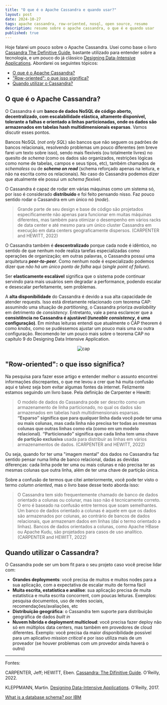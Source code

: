 ```yaml
---
title: "O que é o Apache Cassandra e quando usar?"
layout: post
date: 2024-10-27
tags: apache cassandra, row-oriented, nosql, open source, resumo
description: resumo sobre o apache cassandra, o que é e quando usar
published: true
---
```


Hoje falarei um pouco sobre o Apache Cassandra. Usei como base o livro [Cassandra
The Definitive Guide](https://learning.oreilly.com/library/view/cassandra-the-definitive/9781098115159/),
bastante utilizado para entender sobre a tecnologia, e um pouco do já clássico
[Designing Data-Intensive Applications](https://learning.oreilly.com/library/view/designing-data-intensive-applications/9781491903063/). Abordarei os seguintes tópicos:

- [O que é o Apache Cassandra?](#1)
- ["Row-oriented": o que isso significa?](#2)
- [Quando utilizar o Cassandra?](#3)

## <a name="1"></a>O que é o Apache Cassandra?

O Cassandra é um **banco de dados NoSQL de código aberto, decentralizado, com
escalabilidade elástica, altamente disponível, tolerante a falhas e orientado
a linhas particionadas, onde os dados são armazenados em tabelas hash multidimensionais
esparsas**. Vamos discutir esses pontos.

Bancos NoSQL (_not only SQL_) são bancos que não seguem os padrões de bancos
relacionais, resolvendo problemas um pouco diferentes (em breve farei um texto
sobre isso), sendo mais flexíveis (ou totalmente livres) no quesito de _schema_
(como os dados são organizados, restrições lógicas como nome de tabelas, campos
e seus tipos, etc), também chamados de _schemaless_ ou de **_schema on read_**
(schema reforçado apenas na leitura, e não na escrita como os relacionais). No
caso do Cassandra podemos dizer que atualmente ele possui um _schema flexível_.

O Cassandra é capaz de rodar em várias máquinas como um sistema só, por isso é
considerado **distribuído** e foi feito pensando nisso. Faz pouco sentido rodar o
Cassandra em um único nó (_node_).

> Grande parte de seu design e base de código são projetados especificamente não
> apenas para funcionar em muitas máquinas diferentes, mas também para otimizar o
> desempenho em vários racks de data center e até mesmo para um único cluster
> Cassandra em execução em data centers geograficamente dispersos. (CARPENTER
> and HEWITT, 2022)

O Cassandra também é **descentralizado** porque cada node é idêntico, no sentido de
que nenhum node realiza tarefas especializadas como operações de organização; em
outras palavras, o Cassandra possui uma arquitetura **_peer-to-peer_**. Como nenhum
node é especializado podemos dizer que _não há um único ponto de falha_ aqui
(_single point of failure_).

Ser **elasticamente escalável** significa que o sistema pode continuar servindo para
mais usuários sem degradar a performance, podendo escalar e desescalar perfeitamente,
sem problemas.

A **alta disponibilidade** do Cassandra é devido a sua alta capacidade de atender
requests. Isso está diretamente relacionado com teorema CAP: assumindo uma situação
de _partitioning_, o Cassandra prioriza _availability_ em detrimento de
_consistency_. Entretanto, vale a pena esclarecer que a **consistência no Cassandra
é ajustável (_tuneable consistency_, é uma configuração)**. Em minhas leituras
entendi que atualmente o CAP theorem é como _knobs_, como se pudéssemos ajustar
um pouco mais uma ou outra configuração. Recomendo ler um pouco mais sobre o
teorema CAP no capítulo 9 do Designing Data Intensive Application.

<div align="center">
<img alt="cap" src="../../../assets/images/3/cap.webp"/>
</div>

## <a name="2"></a>"Row-oriented": o que isso significa?

Na pesquisa para fazer esse artigo e entender melhor o assunto encontrei informações
discrepantes, o que me levou a crer que há muita confusão aqui e talvez seja bom
evitar algumas fontes da internet. Felizmente estamos seguindo um livro base.
Pela definição de Carpenter e Hewitt:

> O modelo de dados do Cassandra pode ser descrito como um armazenamento de linha
> particionado, no qual os dados são armazenados em tabelas hash multidimensionais
> esparsas. **“Esparso” significa que para qualquer linha dada você pode ter uma ou
> mais colunas, mas cada linha não precisa ter todas as mesmas colunas que outras
> linhas como ela (como em um modelo relacional)**. **“Particionado” significa que
> cada linha tem uma chave de partição exclusiva** usada para distribuir as linhas em
> vários armazenamentos de dados. (CARPENTER and HEWITT, 2022)

Ou seja, quando for ter uma "imagem mental" dos dados no Cassandra faz sentido
pensar numa linha de banco relacional, dadas as devidas diferenças: cada linha
pode ter uma ou mais colunas e não precisa ter as mesmas colunas que outra linha,
além de ter uma chave de partição única.

Sobre a confusão de termos que citei anteriormente, você pode ter visto o termo
_column oriented_, mas o livro base desse texto aborda isso:

> O Cassandra tem sido frequentemente chamado de banco de dados orientado a colunas
> ou colunar, mas isso não é tecnicamente correto. O erro é baseado na confusão
> entre termos que soam semelhantes. Um banco de dados orientado a colunas é aquele
> em que os dados são armazenados por colunas, ao contrário de bancos de dados
> relacionais, que armazenam dados em linhas (daí o termo orientado a linhas).
> Bancos de dados orientados a colunas, como Apache HBase ou Apache Kudu, são
> projetados para casos de uso analítico. (CARPENTER and HEWITT, 2022)

## <a name="3"></a>Quando utilizar o Cassandra?

O Cassandra pode ser um bom fit para o seu projeto caso você precise lidar com:

- **Grandes deployments**: você precisa de muitos e muitos nodes para a sua aplicação,
  com a expectativa de escalar muito de forma fácil
- **Muita escrita, estatística e análise**: sua aplicação precisa de muita estatística
  e muita escrita concorrent, com poucas leituras. Exemplos: pesquisa documentos,
  uso de redes sociais, recomendações/avaliações, etc
- **Distribuíção geográfica**: o Cassandra tem suporte para distribuição geográfica de
  dados _built in_
- **Nuvem híbrida e deployment multicloud**: você precisa fazer deploy não só em múltiplos
  data centers, mas também em provedores de cloud diferentes. Exemplo: você precisa
  da maior disponibilidade possível para um aplicativo _mission critical_ e por
  isso utiliza mais de um proveador (se houver problemas com um provedor ainda
  haverá o outro)

---

Fontes:

CARPENTER, Jeff; HEWITT, Eben. [Cassandra: The Difinitive Guide](https://www.amazon.com.br/Cassandra-Definitive-Guide-Revised-English-ebook/dp/B09R2BVFB1/ref=tmm_kin_swatch_0?_encoding=UTF8&dib_tag=se&dib=eyJ2IjoiMSJ9.6zE2HqOAmHI71tyWkGZRDbLPTVrs-GbLZBOVO4zVkXBUEH3ctz8FfXt05MjA4CO2S8fnSYljlMHa8nClsN4iL3ywFW5EwS_HmtLS10Wg8_sqrX3Wx80y6ObXr73DEps1DHnYOyG7i237Qi5p5jyMD0j_1GpC5Es-d8gdXkVzM0B_HtFHtodOr3S8abb0BZwS6SxF_01I5r9795odj2MzwNWxq70m9qHKp17jfQwuCpusLv36CH-BQKp4_VEiZnTq-69CeJRJ773JYazTAykwViGnLMr0XcDidwWQEtZNlGg.6drW06ZASw4T1RAl41weZ1UXAU2Fi2q-uIMgIlf6_-w&qid=1729416247&sr=8-1). O'Reilly, 2022.

KLEPPMANN, Martin. [Designing Data-Intensive Applications](https://www.amazon.com.br/Designing-Data-Intensive-Applications-Reliable-Maintainable-ebook/dp/B06XPJML5D/ref=tmm_kin_swatch_0?_encoding=UTF8&dib_tag=se&dib=eyJ2IjoiMSJ9.5pF53c-4K5lBHgnp-yQa_RJqJfJfPBVyDbdON_9Uqa6GrLYGUQ2pqldnzPh0j8kRTLevdzrF8EseH1lUO7IbFLNQwsJVPs9JQTpBzuD8D_Iv6wY54Mu9j3KGdUDt9z8rE2w3iqoqah8RAxd-S5FqB-fNN6RC1X005uYmHxBIgX56gpYuK28W08MAeoVkHt1YVKfJBhWxZnCTSEC2DfMVvRMpxnMjqVdU7TIGyzvhgx3zfHGygMbP_O0SR0jxDmR26VB7o5vOT7vPejc8xhzKJd_kcfUdT8LhuxCaRsH3zWg.LcAAww-jCWt1_AFannzv6PZ49ZiksTv1LGD_vywgoXQ&qid=1729446561&sr=8-1). O'Reilly, 2017.

[What is a database schema? por IBM](https://www.ibm.com/topics/database-schema)
